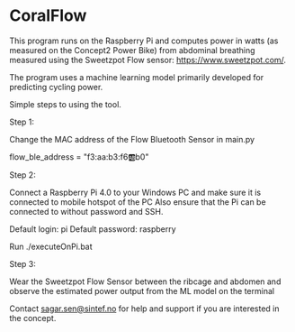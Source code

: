 # CoralFlow
This program runs on the Raspberry Pi and computes power in watts (as measured on the Concept2 Power Bike) from abdominal breathing measured using the Sweetzpot Flow sensor: https://www.sweetzpot.com/.

The program uses a machine learning model primarily developed for predicting cycling power.


Simple steps to using the tool.


Step 1: 

Change the MAC address of the Flow Bluetooth Sensor in main.py


flow_ble_address = "f3:aa:b3:f6:ab:b0"



Step 2:

Connect a Raspberry Pi 4.0 to your Windows PC and make sure it is connected to mobile hotspot of the PC
Also ensure that the Pi can be connected to without password and SSH.

Default login: pi
Default password: raspberry

Run ./executeOnPi.bat

Step 3:

Wear the Sweetzpot Flow Sensor between the ribcage and abdomen and observe the estimated power output from the ML model on the terminal


Contact sagar.sen@sintef.no for help and support if you are interested in the concept.



